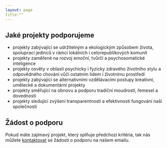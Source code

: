 ```yaml
---
layout: page
title:""
---
```


## Jaké projekty podporujeme

 - projekty zabývající se udržitelným a ekologickým způsobem života, spoluprací jedinců v rámci lokálních i celorepublikových komunit
 - projekty zaměřené na rozvoj emoční, tvůrčí a psychosomatické inteligence
 - projekty osvěty v oblasti psychicky i fyzicky zdravého životního stylu a odpovědného chování vůči ostatním lidem i životnímu prostředí
 - projekty zabývající se alternativními vzdělávacími postupy
kreativní, umělecké a dokumentární projekty
 - projekty směřující na obnovu a podporu tradiční moudrosti, řemesel a dovedností
 - projekty sledující zvýšení transparentnosti a efektivnosti fungování naší společnosti

## Žádost o podporu

Pokud máte zajímavý projekt, který splňuje předchozí kritéria, tak nás můžete <a href="/kontakt">kontaktovat</a> se žádostí o podporu na našem emailu.
